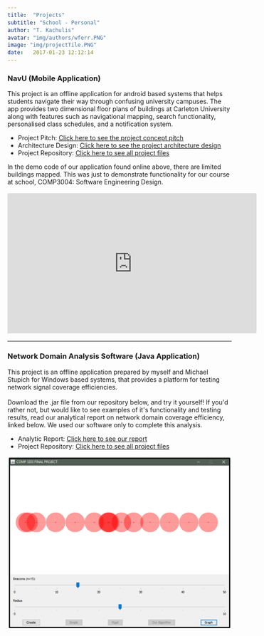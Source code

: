 ```yaml
---
title:  "Projects"
subtitle: "School - Personal"
author: "T. Kachulis"
avatar: "img/authors/wferr.PNG"
image: "img/projectTile.PNG"
date:   2017-01-23 12:12:14
---
```


### NavU (Mobile Application)
<body>This project is an offline application for android based systems that helps students navigate their way through confusing university campuses. The app provides two dimensional floor plans of buildings at Carleton University along with features such as navigational mapping, search functionality, personalised class schedules, and a notification system. </body>

* Project Pitch: <a href="https://github.com/TedKachulis/Files/blob/master/COMP3004-d1_NavU.pdf"><ins>Click here to see the project concept pitch</ins></a>
* Architecture Design: <a href="https://github.com/TedKachulis/Files/blob/master/comp3004-d3_NavU%20(1).pdf"><ins>Click here to see the project architecture design</ins></a>
* Project Repository: <a href="https://github.com/TheBearCode/NavU"><ins>Click here to see all project files</ins></a>

<body>
In the demo code of our application found online above, there are limited buildings mapped. This was just to demonstrate functionality for our course at school, COMP3004: Software Engineering Design. <br><br>
</body>
<iframe width="560" height="315" src="https://www.youtube.com/embed/qjlBw7v1oaQ" frameborder="0" allowfullscreen></iframe>

---------------------------------------------------------

### Network Domain Analysis Software (Java Application)
<body>This project is an offline application prepared by myself and Michael Stupich for Windows based systems, that provides a platform for testing network signal coverage efficiencies. <br><br>Download the .jar file from our repository below, and try it yourself! If you'd rather not, but would like to see examples of it's functionality and testing results, read our analytical report on network domain coverage efficiency, linked below. We used our software only to complete this analysis.</body>

* Analytic Report: <a href="https://github.com/TedKachulis/COMP3203-Final-Project/blob/master/COMP3203_FINAL_TK_MS.pdf"><ins>Click here to see our report</ins></a>
* Project Repository: <a href="https://github.com/TedKachulis/COMP3203-Final-Project"><ins>Click here to see all project files</ins></a>

<img src="network1.PNG" alt="Networking Application" style="width:528px;height:389px;">
